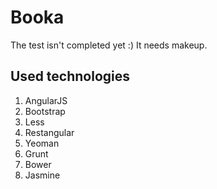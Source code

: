 # Booka

The test isn't completed yet :) It needs makeup.

## Used technologies
1. AngularJS
2. Bootstrap
3. Less
4. Restangular
5. Yeoman
6. Grunt
7. Bower
8. Jasmine